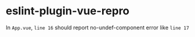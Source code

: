 # eslint-plugin-vue-repro

In `App.vue`, `line 16` should report no-undef-component error like `line 17`
